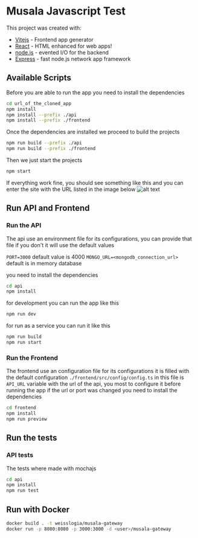 # Musala Javascript Test
This project was created with:
- [Vitejs] - Frontend app generator
- [React] - HTML enhanced for web apps!
- [node.js] - evented I/O for the backend
- [Express] - fast node.js network app framework

## Available Scripts
Before you are able to run the app you need to install the dependencies
```sh
cd url_of_the_cloned_app
npm install
npm install --prefix ./api
npm install --prefix ./frontend
```
Once the dependencies are installed we proceed to build the projects
```sh
npm run build --prefix ./api
npm run build --prefix ./frontend
```
Then we just start the projects
```sh
npm start
```
If everything work fine, you should see something like this and you can enter the site with the URL listed in the image below
![alt text](https://res.cloudinary.com/dlhwybwvv/image/upload/v1681195252/Screenshot_20230411_024042_nqk7fs.png)

## Run API and Frontend 
### Run the API
The api use an environment file for its configurations, you can provide that file if you don't it will use the default values 

`PORT=3000` default value is 4000
`MONGO_URL=<mongodb_connection_url>` default is in memory database

you need to install the dependencies

```sh
cd api
npm install
```

for development you can run the app like this
```sh
npm run dev
```
for run as a service you can run it like this
```sh
npm run build
npm run start
```
### Run the Frontend
The frontend use an configuration file for its configurations it is filled with the default configuration `./frontend/src/config/config.ts` in this file is `API_URL` variable with the url of the api, you most to configure it before running the app if the url or port was changed
you need to install the dependencies

```sh
cd frontend
npm install
npm run preview
```
## Run the tests
### API tests
The tests where made with mochajs
```sh
cd api
npm install
npm run test
```
## Run with Docker

```sh
docker build . -t weisslogia/musala-gateway
docker run -p 8080:8080 -p 3000:3000 -d <user>/musala-gateway
```
   [express]: <http://expressjs.com>
   [React]: <https://react.dev/>
   [node.js]: <http://nodejs.org>
   [vitejs]: <https://vitejs.dev/>
